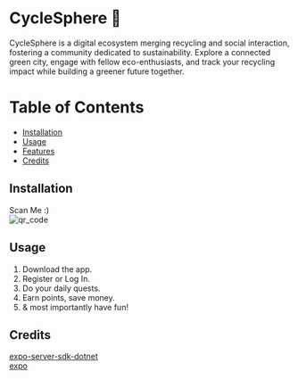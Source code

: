 <h1> CycleSphere 💚</h1>

CycleSphere is a digital ecosystem merging recycling and social interaction, fostering a community dedicated to sustainability. Explore a connected green city, engage with fellow eco-enthusiasts, and track your recycling impact while building a greener future together.

<h1> Table of Contents </h1>

- [Installation](#installation)
- [Usage](#usage)
- [Features](#features)
- [Credits](#credits)

## Installation

Scan Me :)  
![qr_code](https://github.com/asdtae/UNIHACK2023/blob/aae724b35eb6b8e41345a007de14490c26b9abb6/expo/cyclesphere/assets/qr.png)


## Usage

1. Download the app.
2. Register or Log In.
3. Do your daily quests.
4. Earn points, save money.
5. & most importantly have fun!

## Credits

[expo-server-sdk-dotnet](https://github.com/glyphard/expo-server-sdk-dotnet.git)  
[expo](https://github.com/expo/expo)
